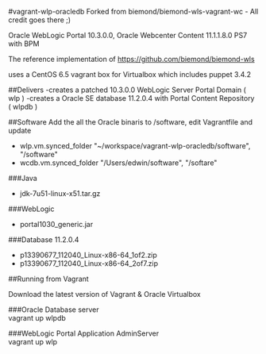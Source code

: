#vagrant-wlp-oracledb 
Forked from biemond/biemond-wls-vagrant-wc - All credit goes there ;)

Oracle WebLogic Portal 10.3.0.0, Oracle Webcenter Content 11.1.1.8.0 PS7 with BPM

The reference implementation of https://github.com/biemond/biemond-wls  

uses a CentOS 6.5 vagrant box for Virtualbox which includes puppet 3.4.2

##Delivers
-creates a patched 10.3.0.0 WebLogic Server Portal Domain ( wlp )
-creates a Oracle SE database 11.2.0.4 with Portal Content Repository ( wlpdb )

##Software
Add the all the Oracle binaris to /software, edit Vagrantfile and update
- wlp.vm.synced_folder "~/workspace/vagrant-wlp-oracledb/software", "/software"
- wcdb.vm.synced_folder "/Users/edwin/software", "/softare"

###Java
- jdk-7u51-linux-x51.tar.gz

###WebLogic
- portal1030_generic.jar

###Database 11.2.0.4
- p13390677_112040_Linux-x86-64_1of2.zip
- p13390677_112040_Linux-x86-64_2of7.zip

##Running from Vagrant

Download the latest version of Vagrant & Oracle Virtualbox

###Oracle Database server  
vagrant up wlpdb

###WebLogic Portal Application AdminServer  
vagrant up wlp


